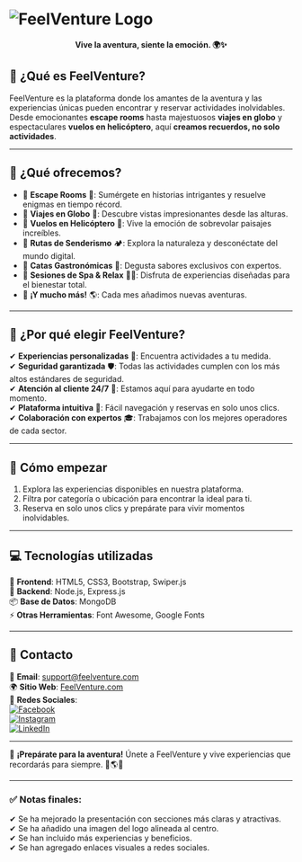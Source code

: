 # ![FeelVenture Logo](../assets/img/logoFeelventure.png)  
<p align="center">
  <b>Vive la aventura, siente la emoción. 🌍✨</b>
</p>  

## 📌 **¿Qué es FeelVenture?**  
FeelVenture es la plataforma donde los amantes de la aventura y las experiencias únicas pueden encontrar y reservar actividades inolvidables. Desde emocionantes **escape rooms** hasta majestuosos **viajes en globo** y espectaculares **vuelos en helicóptero**, aquí **creamos recuerdos, no solo actividades**.  

---

## 🌟 **¿Qué ofrecemos?**  

- 🔹 **Escape Rooms** 🧩: Sumérgete en historias intrigantes y resuelve enigmas en tiempo récord.  
- 🔹 **Viajes en Globo** 🎈: Descubre vistas impresionantes desde las alturas.  
- 🔹 **Vuelos en Helicóptero** 🚁: Vive la emoción de sobrevolar paisajes increíbles.  
- 🔹 **Rutas de Senderismo** 🏕️: Explora la naturaleza y desconéctate del mundo digital.  
- 🔹 **Catas Gastronómicas** 🍷: Degusta sabores exclusivos con expertos.  
- 🔹 **Sesiones de Spa & Relax** 💆‍♂️: Disfruta de experiencias diseñadas para el bienestar total.  
- 🔹 **¡Y mucho más!** 🌎: Cada mes añadimos nuevas aventuras.  

---

## 🚀 **¿Por qué elegir FeelVenture?**  

✔ **Experiencias personalizadas** 🎯: Encuentra actividades a tu medida.  
✔ **Seguridad garantizada** 🛡️: Todas las actividades cumplen con los más altos estándares de seguridad.  
✔ **Atención al cliente 24/7** 💬: Estamos aquí para ayudarte en todo momento.  
✔ **Plataforma intuitiva** 📱: Fácil navegación y reservas en solo unos clics.  
✔ **Colaboración con expertos** 🎓: Trabajamos con los mejores operadores de cada sector.  

---

## 📍 **Cómo empezar**  

1. Explora las experiencias disponibles en nuestra plataforma.  
2. Filtra por categoría o ubicación para encontrar la ideal para ti.  
3. Reserva en solo unos clics y prepárate para vivir momentos inolvidables.  

---

## 💻 **Tecnologías utilizadas**  

🚀 **Frontend**: HTML5, CSS3, Bootstrap, Swiper.js  
🔧 **Backend**: Node.js, Express.js  
📦 **Base de Datos**: MongoDB  
⚡ **Otras Herramientas**: Font Awesome, Google Fonts  

---

## 📩 **Contacto**  

📧 **Email**: support@feelventure.com  
🌍 **Sitio Web**: [FeelVenture.com](#)  
📱 **Redes Sociales**:  
[![Facebook](https://img.shields.io/badge/Facebook-1877F2?style=for-the-badge&logo=facebook&logoColor=white)](#)  
[![Instagram](https://img.shields.io/badge/Instagram-E4405F?style=for-the-badge&logo=instagram&logoColor=white)](#)  
[![LinkedIn](https://img.shields.io/badge/LinkedIn-0077B5?style=for-the-badge&logo=linkedin&logoColor=white)](#)  

---

📢 **¡Prepárate para la aventura!** Únete a FeelVenture y vive experiencias que recordarás para siempre. 🚀🌎✨  

---

### ✅ **Notas finales:**  
✔ Se ha mejorado la presentación con secciones más claras y atractivas.  
✔ Se ha añadido una imagen del logo alineada al centro.  
✔ Se han incluido más experiencias y beneficios.  
✔ Se han agregado enlaces visuales a redes sociales.  

